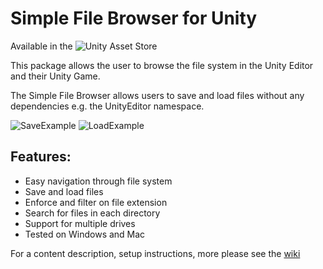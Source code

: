 # Simple File Browser for Unity

Available in the ![Unity Asset Store](https://www.assetstore.unity3d.com/en/#!/content/98451)

This package allows the user to browse the file system in the Unity Editor and their Unity Game.  

The Simple File Browser allows users to save and load files without any dependencies e.g. the UnityEditor namespace.

![SaveExample](https://github.com/GracesGames/SimpleFileBrowser/blob/master/Images/Save.png)
![LoadExample](https://github.com/GracesGames/SimpleFileBrowser/blob/master/Images/Load.png)

## Features:

- Easy navigation through file system 
- Save and load files 
- Enforce and filter on file extension 
- Search for files in each directory 
- Support for multiple drives 
- Tested on Windows and Mac

For a content description, setup instructions, more please see the [wiki](https://github.com/GracesGames/SimpleFileBrowser/wiki)
